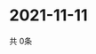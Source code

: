 # 2021-11-11
  共 0条

  <!-- BEGIN -->
  <!-- 最后更新时间Thu Nov 11 2021 06:05:29 GMT+0000 (Coordinated Universal Time) -->
  
  <!-- END -->
  
  